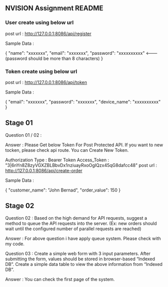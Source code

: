 ## NVISION Assignment README

### User create using below url
post url : http://127.0.0.1:8086/api/register

Sample Data :

{
    "name": "xxxxxxx",
    "email": "xxxxxxx",
    "password": "xxxxxxxxxx" <--- (password should be more than 8 characters)
}

### Token create using below url
post url : http://127.0.0.1:8086/api/token

Sample Data :

{
    "email": "xxxxxxx",
    "password": "xxxxxxx",
    "device_name": "xxxxxxxxxx"
}

## Stage 01

Question 01 / 02 : 

Answer : Please Get below Token For Post Protected API. If you want to new tocken, please check api route. You can Create New Token.

Authorization Type : Bearer Token
Access_Token : "3|6nYn8Z8zyVGXZBLBbvDx1nziuayRxoOgIQzx45qG8dafcc48"
post url : http://127.0.0.1:8086/api/create-order

Sample Data :

{
    "customer_name": "John Bernad",
    "order_value": 150
}

## Stage 02

Question 02 : Based on the high demand for API requests, suggest a method to queue the API requests into
the server. (Ex: new orders should wait until the configured number of parallel requests are
reached)

Answer : For above question i have apply queue system. Please check with my code.

Question 03 : Create a simple web form with 3 input parameters. After submitting the form, values should be
stored in browser-based “Indexed DB”. Create a simple data table to view the above
information from “Indexed DB”.

Answer : You can check the first page of the system.
